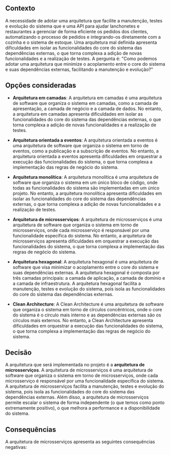 ## Contexto

A necessidade de adotar uma arquitetura que facilite a manutenção, testes e evolução do sistema que e uma API para ajudar lanchonetes e restaurantes a gerenciar de forma eficiente os pedidos dos clientes, automatizando o processo de pedidos e integrando-os diretamente com a cozinha e o sistema de estoque. Uma arquitetura mal definida apresenta dificuldades em isolar as funcionalidades do core do sistema das dependências externas, o que torna complexa a adição de novas funcionalidades e a realização de testes. A pergunta é: "Como podemos adotar uma arquitetura que minimize o acoplamento entre o core do sistema e suas dependências externas, facilitando a manutenção e evolução?"

## Opções consideradas

- **Arquitetura em camadas**: A arquitetura em camadas é uma arquitetura de software que organiza o sistema em camadas, como a camada de apresentação, a camada de negócio e a camada de dados. No entanto, a arquitetura em camadas apresenta dificuldades em isolar as funcionalidades do core do sistema das dependências externas, o que torna complexa a adição de novas funcionalidades e a realização de testes.

- **Arquitetura orientada a eventos**: A arquitetura orientada a eventos é uma arquitetura de software que organiza o sistema em torno de eventos, como a publicação e a subscrição de eventos. No entanto, a arquitetura orientada a eventos apresenta dificuldades em orquestrar a execução das funcionalidades do sistema, o que torna complexa a implementação das regras de negócio do sistema.

- **Arquitetura monolítica**: A arquitetura monolítica é uma arquitetura de software que organiza o sistema em um único bloco de código, onde todas as funcionalidades do sistema são implementadas em um único projeto. No entanto, a arquitetura monolítica apresenta dificuldades em isolar as funcionalidades do core do sistema das dependências externas, o que torna complexa a adição de novas funcionalidades e a realização de testes.

- **Arquitetura de microsserviços**: A arquitetura de microsserviços é uma arquitetura de software que organiza o sistema em torno de microsserviços, onde cada microsserviço é responsável por uma funcionalidade específica do sistema. No entanto, a arquitetura de microsserviços apresenta dificuldades em orquestrar a execução das funcionalidades do sistema, o que torna complexa a implementação das regras de negócio do sistema.

- **Arquitetura hexagonal**: A arquitetura hexagonal é uma arquitetura de software que visa minimizar o acoplamento entre o core do sistema e suas dependências externas. A arquitetura hexagonal é composta por três camadas principais: a camada de aplicação, a camada de domínio e a camada de infraestrutura. A arquitetura hexagonal facilita a manutenção, testes e evolução do sistema, pois isola as funcionalidades do core do sistema das dependências externas.

- **Clean Architecture**: A Clean Architecture é uma arquitetura de software que organiza o sistema em torno de círculos concêntricos, onde o core do sistema é o círculo mais interno e as dependências externas são os círculos mais externos. No entanto, a Clean Architecture apresenta dificuldades em orquestrar a execução das funcionalidades do sistema, o que torna complexa a implementação das regras de negócio do sistema.

## Decisão

A arquitetura que será implementada no projeto é a **arquitetura de microsserviços**. A arquitetura de microsserviços é uma arquitetura de software que organiza o sistema em torno de microsserviços, onde cada microsserviço é responsável por uma funcionalidade específica do sistema. A arquitetura de microsserviços facilita a manutenção, testes e evolução do sistema, pois isola as funcionalidades do core do sistema das dependências externas. Além disso, a arquitetura de microsserviços permite escalar o sistema de forma independente (o que temos como ponto extremamente positivo), o que melhora a performance e a disponibilidade do sistema.

## Consequências

A arquitetura de microsserviços apresenta as seguintes consequências negativas:
